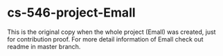 # cs-546-project-Emall
This is the original copy when the whole project (Emall) was created, just for contribution proof. For more detail information of Emall check out readme in master branch.
